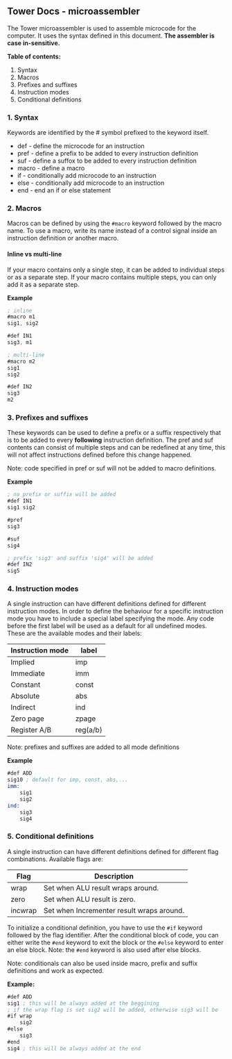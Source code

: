 ## Tower Docs - microassembler

The Tower microassembler is used to assemble microcode for the computer. It uses the syntax defined in this document. **The assembler is case in-sensitive.**

**Table of contents:**

1. Syntax
2. Macros
3. Prefixes and suffixes
4. Instruction modes
5. Conditional definitions

### 1. Syntax

Keywords are identified by the # symbol prefixed to the keyword itself.

- def - define the microcode for an instruction
- pref - define a prefix to be added to every instruction definition
- suf - define a suffox to be added to every instruction definition
- macro - define a macro
- if - conditionally add microcode to an instruction
- else - conditionally add microcode to an instruction
- end - end an if or else statement

### 2. Macros

Macros can be defined by using the `#macro` keyword followed by the macro name. To use a macro, write its name instead of a control signal inside an instruction definition or another macro.

#### Inline vs multi-line

If your macro contains only a single step, it can be added to individual steps or as a separate step. If your macro contains multiple steps, you can only add it as a separate step.

**Example**

```asm
; inline
#macro m1
sig1, sig2

#def IN1
sig3, m1

; multi-line
#macro m2
sig1
sig2

#def IN2
sig3
m2

```

### 3. Prefixes and suffixes

These keywords can be used to define a prefix or a suffix respectively that is to be added to every **following** instruction definition. The pref and suf contents can consist of multiple steps and can be redefined at any time, this will not affect instructions defined before this change happened.

Note: code specified in pref or suf will not be added to macro definitions.

**Example**

```asm
; no prefix or suffix will be added
#def IN1
sig1 sig2

#pref
sig3

#suf
sig4

; prefix 'sig3' and suffix 'sig4' will be added
#def IN2
sig5
```

### 4. Instruction modes

A single instruction can have different definitions defined for different instruction modes. In order to define the behaviour for a specific instruction mode you have to include a special label specifying the mode. Any code before the first label will be used as a default for all undefined modes. These are the available modes and their labels:

| Instruction mode | label    |
| ---------------- | -------- |
| Implied          | imp      |
| Immediate        | imm      |
| Constant         | const    |
| Absolute         | abs      |
| Indirect         | ind      |
| Zero page        | zpage    |
| Register A/B     | reg(a/b) |

Note: prefixes and suffixes are added to all mode definitions

**Example**

```asm
#def ADD
sig10 ; default for imp, const, abs,...
imm:
    sig1
    sig2
ind:
    sig3
    sig4
```

### 5. Conditional definitions

A single instruction can have different definitions defined for different flag combinations. Available flags are:

| Flag    | Description                               |
| ------- | ----------------------------------------- |
| wrap    | Set when ALU result wraps around.         |
| zero    | Set when ALU result is zero.              |
| incwrap | Set when Incrementer result wraps around. |

To initialize a conditional definition, you have to use the `#if` keyword followed by the flag identifier. After the conditional block of code, you can either write the `#end` keyword to exit the block or the `#else` keyword to enter an else block. Note: the `#end` keyword is also used after else blocks.

Note: conditionals can also be used inside macro, prefix and suffix definitions and work as expected.

**Example:**

```asm
#def ADD
sig1 ; this will be always added at the beggining
; if the wrap flag is set sig2 will be added, otherwise sig3 will be
#if wrap
    sig2
#else
    sig3
#end
sig4 ; this will be always added at the end

```

